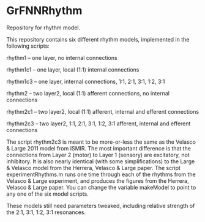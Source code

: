 # GrFNNRhythm

Repository for rhythm model.

This repository contains six different rhythm models, implemented in the following scripts:

rhythm1 – one layer, no internal connections

rhythm1c1 – one layer, local (1:1) internal connections

rhythm1c3 – one layer, internal connections, 1:1, 2:1, 3:1, 1:2, 3:1

rhythm2 – two layer2, local (1:1) afferent connections, no internal connections

rhythm2c1 – two layer2, local (1:1) afferent, internal and efferent connections

rhythm2c3 – two layer2, 1:1, 2:1, 3:1, 1:2, 3:1 afferent, internal and efferent connections

The script rhythm2c3 is meant to be more-or-less the same as the Velasco & Large 2011 model from ISMIR. The most important difference is that the connections from Layer 2 (motor) to Layer 1 (sensory) are excitatory, not inhibitory. It is also nearly identical (with some simplifications) to the Large & Velasco model from the Herrera, Velasco & Large paper. The script experimentRhythms.m runs one time through each of the rhythms from the Velasco & Large experiment, and produces the figures from the Herrera, Velasco & Large paper. You can change the variable makeModel to point to any one of the six model scripts.

These models still need parameters tweaked, including relative strength of the 2:1, 3:1, 1:2, 3:1 resonances.
